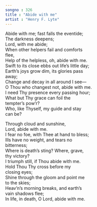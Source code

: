 ```yaml
---
songno : 326
title : "Abide with me"
artist : "Henry F. Lyte"
---
```


Abide with me; fast falls the eventide;  
The darkness deepens;  
Lord, with me abide;  
When other helpers fail and comforts  
flee,  
Help of the helpless, oh, abide with me.  
Swift to its close ebbs out life’s little day;  
Earth’s joys grow dim, its glories pass  
away;  
Change and decay in all around I see—  
O Thou who changest not, abide with me.  
I need Thy presence every passing hour;  
What but Thy grace can foil the  
tempter’s pow’r?  
Who, like Thyself, my guide and stay  
can be?  

Through cloud and sunshine,  
Lord, abide with me.  
I fear no foe, with Thee at hand to bless;  
Ills have no weight, and tears no  
bitterness;  
Where is death’s sting? Where, grave,  
thy victory?  
I triumph still, if Thou abide with me.  
Hold Thou Thy cross before my  
closing eyes;  
Shine through the gloom and point me  
to the skies;  
Heav’n’s morning breaks, and earth’s  
vain shadows flee;  
In life, in death, O Lord, abide with me.  
